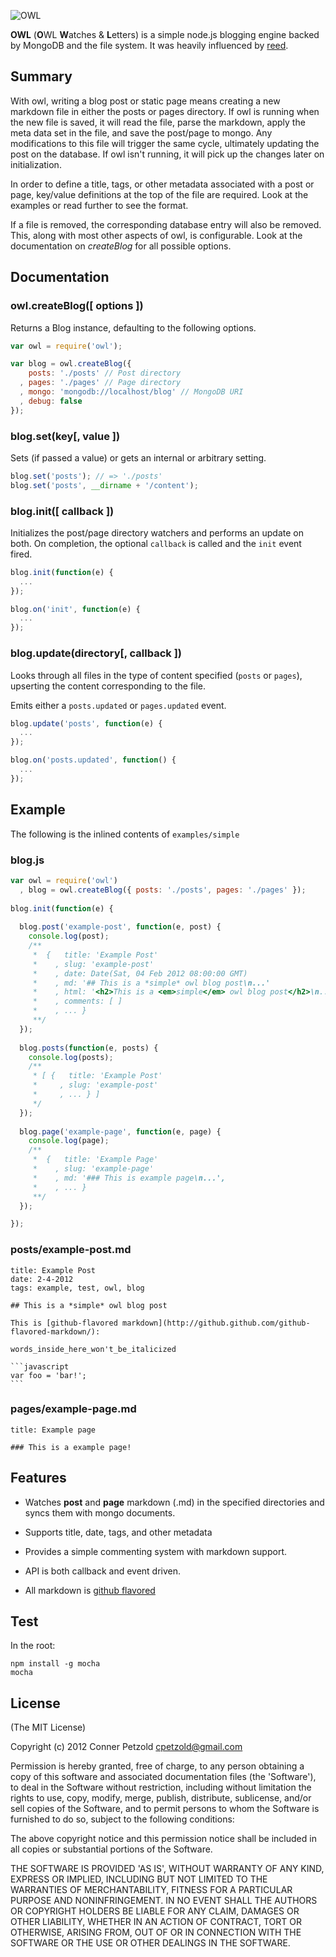 ![OWL](https://raw.github.com/cpetzold/owl/master/etc/logo.gif)

**OWL** (**O**WL **W**atches & **L**etters) is a simple node.js blogging engine backed by MongoDB and the file system. It was heavily influenced by [reed](https://github.com/ProjectMoon/reed).

## Summary

With owl, writing a blog post or static page means creating a new markdown file in either the posts or pages directory. If owl is running when the new file is saved, it will read the file, parse the markdown, apply the meta data set in the file, and save the post/page to mongo. Any modifications to this file will trigger the same cycle, ultimately updating the post on the database.  If owl isn't running, it will pick up the changes later on initialization.

In order to define a title, tags, or other metadata associated with a post or page, key/value definitions at the top of the file are required.  Look at the examples or read further to see the format.

If a file is removed, the corresponding database entry will also be removed.  This, along with most other aspects of owl, is configurable.  Look at the documentation on *createBlog* for all possible options.

## Documentation

### owl.createBlog([ options ])

Returns a Blog instance, defaulting to the following options.

```javascript
var owl = require('owl');

var blog = owl.createBlog({
    posts: './posts' // Post directory
  , pages: './pages' // Page directory
  , mongo: 'mongodb://localhost/blog' // MongoDB URI
  , debug: false
});
```

### blog.set(key[, value ])

Sets (if passed a value) or gets an internal or arbitrary setting.

```javascript
blog.set('posts'); // => './posts'
blog.set('posts', __dirname + '/content');
```

### blog.init([ callback ])

Initializes the post/page directory watchers and performs an update on both.  On completion, the optional `callback` is called and the `init` event fired.

```javascript
blog.init(function(e) {
  ...
});

blog.on('init', function(e) {
  ...
});
```

### blog.update(directory[, callback ])

Looks through all files in the type of content specified (`posts` or `pages`), upserting the content corresponding to the file.

Emits either a `posts.updated` or `pages.updated` event.

```javascript
blog.update('posts', function(e) {
  ...
});

blog.on('posts.updated', function() {
  ...
});
```

## Example

The following is the inlined contents of `examples/simple`

### blog.js

```javascript
var owl = require('owl')
  , blog = owl.createBlog({ posts: './posts', pages: './pages' });
  
blog.init(function(e) {
    
  blog.post('example-post', function(e, post) {
    console.log(post);
    /** 
     *  {   title: 'Example Post'
     *    , slug: 'example-post'
     *    , date: Date(Sat, 04 Feb 2012 08:00:00 GMT)
     *    , md: '## This is a *simple* owl blog post\n...'
     *    , html: '<h2>This is a <em>simple</em> owl blog post</h2>\n...'
     *    , comments: [ ]
     *    , ... }
     **/
  });
  
  blog.posts(function(e, posts) {
    console.log(posts);
    /** 
     * [ {   title: 'Example Post'
     *     , slug: 'example-post'
     *     , ... } ]
     */
  });
  
  blog.page('example-page', function(e, page) {
    console.log(page);
    /** 
     *  {   title: 'Example Page'
     *    , slug: 'example-page'
     *    , md: '### This is example page\n...', 
     *    , ... }
     **/
  });

});
```

### posts/example-post.md

    title: Example Post
    date: 2-4-2012
    tags: example, test, owl, blog

    ## This is a *simple* owl blog post

    This is [github-flavored markdown](http://github.github.com/github-flavored-markdown/):

    words_inside_here_won't_be_italicized

    ```javascript
    var foo = 'bar!';
    ```

### pages/example-page.md

    title: Example page

    ### This is a example page!


## Features

  * Watches **post** and **page** markdown (.md) in the specified directories and syncs them with mongo documents.
  
  * Supports title, date, tags, and other metadata
  
  * Provides a simple commenting system with markdown support.
  
  * API is both callback and event driven.
  
  * All markdown is [github flavored](http://github.github.com/github-flavored-markdown/)
  
## Test

In the root:

    npm install -g mocha
    mocha


## License

(The MIT License)

Copyright (c) 2012 Conner Petzold <cpetzold@gmail.com>

Permission is hereby granted, free of charge, to any person obtaining a copy of this software and associated documentation files (the 'Software'), to deal in the Software without restriction, including without limitation the rights to use, copy, modify, merge, publish, distribute, sublicense, and/or sell copies of the Software, and to permit persons to whom the Software is furnished to do so, subject to the following conditions:

The above copyright notice and this permission notice shall be included in all copies or substantial portions of the Software.

THE SOFTWARE IS PROVIDED 'AS IS', WITHOUT WARRANTY OF ANY KIND, EXPRESS OR IMPLIED, INCLUDING BUT NOT LIMITED TO THE WARRANTIES OF MERCHANTABILITY, FITNESS FOR A PARTICULAR PURPOSE AND NONINFRINGEMENT. IN NO EVENT SHALL THE AUTHORS OR COPYRIGHT HOLDERS BE LIABLE FOR ANY CLAIM, DAMAGES OR OTHER LIABILITY, WHETHER IN AN ACTION OF CONTRACT, TORT OR OTHERWISE, ARISING FROM, OUT OF OR IN CONNECTION WITH THE SOFTWARE OR THE USE OR OTHER DEALINGS IN THE SOFTWARE.